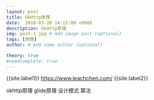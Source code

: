 ```yaml
---
layout: post
title: OkHttp原理
date:  2018-03-20 14:15:00 +0900
description: OkHttp原理
img: post-2.jpg # Add image post (optional)
tags: [原理]
author: # Add name author (optional)

theory: true
#needcomplete: true
---
```


{{site.label1}} <a href="https://www.leachchen.com/" target="\_blank">https://www.leachchen.com/</a> {{site.label2}}

okhttp原理
glide原理
设计模式
算法
